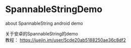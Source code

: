 # SpannableStringDemo
about SpannableString android demo

关于安卓的SpannableString的demo  
教程： https://juejin.im/user/5cde20ab5188250ae36c8df2

